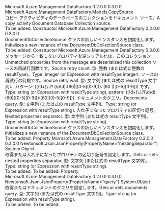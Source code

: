 <Type Name="DocumentDbCollectionSource" FullName="Microsoft.Azure.Management.DataFactory.Models.DocumentDbCollectionSource">
  <TypeSignature Language="C#" Value="public class DocumentDbCollectionSource : Microsoft.Azure.Management.DataFactory.Models.CopySource" />
  <TypeSignature Language="ILAsm" Value=".class public auto ansi beforefieldinit DocumentDbCollectionSource extends Microsoft.Azure.Management.DataFactory.Models.CopySource" />
  <TypeSignature Language="DocId" Value="T:Microsoft.Azure.Management.DataFactory.Models.DocumentDbCollectionSource" />
  <TypeSignature Language="VB.NET" Value="Public Class DocumentDbCollectionSource&#xA;Inherits CopySource" />
  <TypeSignature Language="F#" Value="type DocumentDbCollectionSource = class&#xA;    inherit CopySource" />
  <AssemblyInfo>
    <AssemblyName>Microsoft.Azure.Management.DataFactory</AssemblyName>
    <AssemblyVersion>0.2.0.0</AssemblyVersion>
    <AssemblyVersion>0.3.0.0</AssemblyVersion>
  </AssemblyInfo>
  <Base>
    <BaseTypeName>Microsoft.Azure.Management.DataFactory.Models.CopySource</BaseTypeName>
  </Base>
  <Interfaces />
  <Docs>
    <summary>
            <span data-ttu-id="b7b06-101">コピー アクティビティのデータベースのコレクションをドキュメント ソース。</span><span class="sxs-lookup"><span data-stu-id="b7b06-101">A copy activity Document Database Collection source.</span></span>
            </summary>
    <remarks>To be added.</remarks>
  </Docs>
  <Members>
    <Member MemberName=".ctor">
      <MemberSignature Language="C#" Value="public DocumentDbCollectionSource ();" />
      <MemberSignature Language="ILAsm" Value=".method public hidebysig specialname rtspecialname instance void .ctor() cil managed" />
      <MemberSignature Language="DocId" Value="M:Microsoft.Azure.Management.DataFactory.Models.DocumentDbCollectionSource.#ctor" />
      <MemberSignature Language="VB.NET" Value="Public Sub New ()" />
      <MemberType>Constructor</MemberType>
      <AssemblyInfo>
        <AssemblyName>Microsoft.Azure.Management.DataFactory</AssemblyName>
        <AssemblyVersion>0.2.0.0</AssemblyVersion>
        <AssemblyVersion>0.3.0.0</AssemblyVersion>
      </AssemblyInfo>
      <Parameters />
      <Docs>
        <summary>
            <span data-ttu-id="b7b06-102">DocumentDbCollectionSource クラスの新しいインスタンスを初期化します。</span><span class="sxs-lookup"><span data-stu-id="b7b06-102">Initializes a new instance of the DocumentDbCollectionSource class.</span></span>
            </summary>
        <remarks>To be added.</remarks>
      </Docs>
    </Member>
    <Member MemberName=".ctor">
      <MemberSignature Language="C#" Value="public DocumentDbCollectionSource (System.Collections.Generic.IDictionary&lt;string,object&gt; additionalProperties = null, object sourceRetryCount = null, object sourceRetryWait = null, object query = null, object nestingSeparator = null);" />
      <MemberSignature Language="ILAsm" Value=".method public hidebysig specialname rtspecialname instance void .ctor(class System.Collections.Generic.IDictionary`2&lt;string, object&gt; additionalProperties, object sourceRetryCount, object sourceRetryWait, object query, object nestingSeparator) cil managed" />
      <MemberSignature Language="DocId" Value="M:Microsoft.Azure.Management.DataFactory.Models.DocumentDbCollectionSource.#ctor(System.Collections.Generic.IDictionary{System.String,System.Object},System.Object,System.Object,System.Object,System.Object)" />
      <MemberSignature Language="VB.NET" Value="Public Sub New (Optional additionalProperties As IDictionary(Of String, Object) = null, Optional sourceRetryCount As Object = null, Optional sourceRetryWait As Object = null, Optional query As Object = null, Optional nestingSeparator As Object = null)" />
      <MemberSignature Language="F#" Value="new Microsoft.Azure.Management.DataFactory.Models.DocumentDbCollectionSource : System.Collections.Generic.IDictionary&lt;string, obj&gt; * obj * obj * obj * obj -&gt; Microsoft.Azure.Management.DataFactory.Models.DocumentDbCollectionSource" Usage="new Microsoft.Azure.Management.DataFactory.Models.DocumentDbCollectionSource (additionalProperties, sourceRetryCount, sourceRetryWait, query, nestingSeparator)" />
      <MemberType>Constructor</MemberType>
      <AssemblyInfo>
        <AssemblyName>Microsoft.Azure.Management.DataFactory</AssemblyName>
        <AssemblyVersion>0.3.0.0</AssemblyVersion>
      </AssemblyInfo>
      <Parameters>
        <Parameter Name="additionalProperties" Type="System.Collections.Generic.IDictionary&lt;System.String,System.Object&gt;" />
        <Parameter Name="sourceRetryCount" Type="System.Object" />
        <Parameter Name="sourceRetryWait" Type="System.Object" />
        <Parameter Name="query" Type="System.Object" />
        <Parameter Name="nestingSeparator" Type="System.Object" />
      </Parameters>
      <Docs>
        <param name="additionalProperties"><span data-ttu-id="b7b06-103">メッセージから一致しないプロパティを逆シリアル化は、このコレクション</span><span class="sxs-lookup"><span data-stu-id="b7b06-103">Unmatched properties from the message are deserialized this collection</span></span></param>
        <param name="sourceRetryCount"><span data-ttu-id="b7b06-104">ソースの再試行回数です。</span><span class="sxs-lookup"><span data-stu-id="b7b06-104">Source retry count.</span></span> <span data-ttu-id="b7b06-105">型: 整数 (または式に整数の resultType)。</span><span class="sxs-lookup"><span data-stu-id="b7b06-105">Type: integer (or Expression with resultType integer).</span></span></param>
        <param name="sourceRetryWait"><span data-ttu-id="b7b06-106">ソースの再試行の待機です。</span><span class="sxs-lookup"><span data-stu-id="b7b06-106">Source retry wait.</span></span> <span data-ttu-id="b7b06-107">型: 文字列 (または式の resultType 文字列)、パターン: ((\d+)\.)? (\d\d):(60|([0-5][0-9])): (60 |([0-5][0-9])) です。</span><span class="sxs-lookup"><span data-stu-id="b7b06-107">Type: string (or Expression with resultType string), pattern: ((\d+)\.)?(\d\d):(60|([0-5][0-9])):(60|([0-5][0-9])).</span></span></param>
        <param name="query"><span data-ttu-id="b7b06-108">ドキュメントのクエリ。</span><span class="sxs-lookup"><span data-stu-id="b7b06-108">Documents query.</span></span> <span data-ttu-id="b7b06-109">型: 文字列 (または式の resultType 文字列)。</span><span class="sxs-lookup"><span data-stu-id="b7b06-109">Type: string (or Expression with resultType string).</span></span></param>
        <param name="nestingSeparator"><span data-ttu-id="b7b06-110">入れ子になったプロパティの区切り記号。</span><span class="sxs-lookup"><span data-stu-id="b7b06-110">Nested properties separator.</span></span> <span data-ttu-id="b7b06-111">型: 文字列 (または式の resultType 文字列)。</span><span class="sxs-lookup"><span data-stu-id="b7b06-111">Type: string (or Expression with resultType string).</span></span></param>
        <summary>
            <span data-ttu-id="b7b06-112">DocumentDbCollectionSource クラスの新しいインスタンスを初期化します。</span><span class="sxs-lookup"><span data-stu-id="b7b06-112">Initializes a new instance of the DocumentDbCollectionSource class.</span></span>
            </summary>
        <remarks>To be added.</remarks>
      </Docs>
    </Member>
    <Member MemberName="NestingSeparator">
      <MemberSignature Language="C#" Value="public object NestingSeparator { get; set; }" />
      <MemberSignature Language="ILAsm" Value=".property instance object NestingSeparator" />
      <MemberSignature Language="DocId" Value="P:Microsoft.Azure.Management.DataFactory.Models.DocumentDbCollectionSource.NestingSeparator" />
      <MemberSignature Language="VB.NET" Value="Public Property NestingSeparator As Object" />
      <MemberSignature Language="F#" Value="member this.NestingSeparator : obj with get, set" Usage="Microsoft.Azure.Management.DataFactory.Models.DocumentDbCollectionSource.NestingSeparator" />
      <MemberType>Property</MemberType>
      <AssemblyInfo>
        <AssemblyName>Microsoft.Azure.Management.DataFactory</AssemblyName>
        <AssemblyVersion>0.2.0.0</AssemblyVersion>
        <AssemblyVersion>0.3.0.0</AssemblyVersion>
      </AssemblyInfo>
      <Attributes>
        <Attribute>
          <AttributeName>Newtonsoft.Json.JsonProperty(PropertyName="nestingSeparator")</AttributeName>
        </Attribute>
      </Attributes>
      <ReturnValue>
        <ReturnType>System.Object</ReturnType>
      </ReturnValue>
      <Docs>
        <summary>
            <span data-ttu-id="b7b06-113">取得または入れ子になったプロパティの区切り記号を設定します。</span><span class="sxs-lookup"><span data-stu-id="b7b06-113">Gets or sets nested properties separator.</span></span> <span data-ttu-id="b7b06-114">型: 文字列 (または式の resultType 文字列)。</span><span class="sxs-lookup"><span data-stu-id="b7b06-114">Type: string (or Expression with resultType string).</span></span>
            </summary>
        <value>To be added.</value>
        <remarks>To be added.</remarks>
      </Docs>
    </Member>
    <Member MemberName="Query">
      <MemberSignature Language="C#" Value="public object Query { get; set; }" />
      <MemberSignature Language="ILAsm" Value=".property instance object Query" />
      <MemberSignature Language="DocId" Value="P:Microsoft.Azure.Management.DataFactory.Models.DocumentDbCollectionSource.Query" />
      <MemberSignature Language="VB.NET" Value="Public Property Query As Object" />
      <MemberSignature Language="F#" Value="member this.Query : obj with get, set" Usage="Microsoft.Azure.Management.DataFactory.Models.DocumentDbCollectionSource.Query" />
      <MemberType>Property</MemberType>
      <AssemblyInfo>
        <AssemblyName>Microsoft.Azure.Management.DataFactory</AssemblyName>
        <AssemblyVersion>0.2.0.0</AssemblyVersion>
        <AssemblyVersion>0.3.0.0</AssemblyVersion>
      </AssemblyInfo>
      <Attributes>
        <Attribute>
          <AttributeName>Newtonsoft.Json.JsonProperty(PropertyName="query")</AttributeName>
        </Attribute>
      </Attributes>
      <ReturnValue>
        <ReturnType>System.Object</ReturnType>
      </ReturnValue>
      <Docs>
        <summary>
            <span data-ttu-id="b7b06-115">取得またはドキュメントのクエリを設定します。</span><span class="sxs-lookup"><span data-stu-id="b7b06-115">Gets or sets documents query.</span></span> <span data-ttu-id="b7b06-116">型: 文字列 (または式の resultType 文字列)。</span><span class="sxs-lookup"><span data-stu-id="b7b06-116">Type: string (or Expression with resultType string).</span></span>
            </summary>
        <value>To be added.</value>
        <remarks>To be added.</remarks>
      </Docs>
    </Member>
  </Members>
</Type>